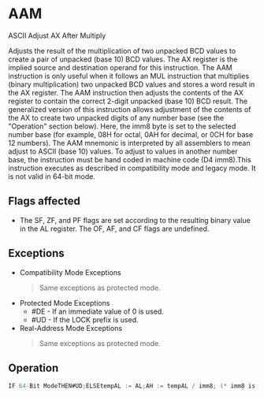 # AAM

ASCII Adjust AX After Multiply

Adjusts the result of the multiplication of two unpacked BCD values to create a pair of unpacked (base 10) BCD values.
The AX register is the implied source and destination operand for this instruction.
The AAM instruction is only useful when it follows an MUL instruction that multiplies (binary multiplication) two unpacked BCD values and stores a word result in the AX register.
The AAM instruction then adjusts the contents of the AX register to contain the correct 2-digit unpacked (base 10) BCD result.
The generalized version of this instruction allows adjustment of the contents of the AX to create two unpacked digits of any number base (see the "Operation" section below).
Here, the imm8 byte is set to the selected number base (for example, 08H for octal, 0AH for decimal, or 0CH for base 12 numbers).
The AAM mnemonic is interpreted by all assemblers to mean adjust to ASCII (base 10) values.
To adjust to values in another number base, the instruction must be hand coded in machine code (D4 imm8).This instruction executes as described in compatibility mode and legacy mode.
It is not valid in 64-bit mode.

## Flags affected

- The SF, ZF, and PF flags are set according to the resulting binary value in the AL register. The OF, AF, and CF flags are undefined.

## Exceptions

- Compatibility Mode Exceptions
  > Same exceptions as protected mode.
- Protected Mode Exceptions
  - #DE - If an immediate value of 0 is used.
  - #UD - If the LOCK prefix is used.
- Real-Address Mode Exceptions
  > Same exceptions as protected mode.

## Operation

```C
IF 64-Bit ModeTHEN#UD;ELSEtempAL := AL;AH := tempAL / imm8; (* imm8 is set to 0AH for the AAM mnemonic *)AL := tempAL MOD imm8;FI;The immediate value (imm8) is taken from the second byte of the instruction.
```
